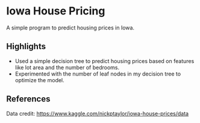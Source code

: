 # Iowa House Pricing
A simple program to predict housing prices in Iowa.

## Highlights
* Used a simple decision tree to predict housing prices based on features like lot area and the number of bedrooms.
* Experimented with the number of leaf nodes in my decision tree to optimize the model.

## References
Data credit: https://www.kaggle.com/nickptaylor/iowa-house-prices/data